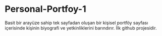 # Personal-Portfoy-1
Basit bir arayüze sahip tek sayfadan oluşan bir kişisel portföy sayfası içerisinde kişinin biyografi ve yetkinliklerini barındırır. İlk github projesidir.
